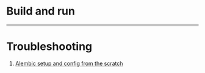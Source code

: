 # Build and run

---


# Troubleshooting

1. [Alembic setup and config from the scratch](ALEMBIC.md)